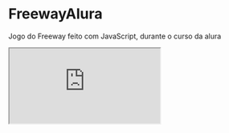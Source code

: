 # FreewayAlura
Jogo do Freeway feito com JavaScript, durante o curso da alura 


<iframe src="https://editor.p5js.org/sthefany.bottcher.gamer/full/5M8GHd4Gp"></iframe>
